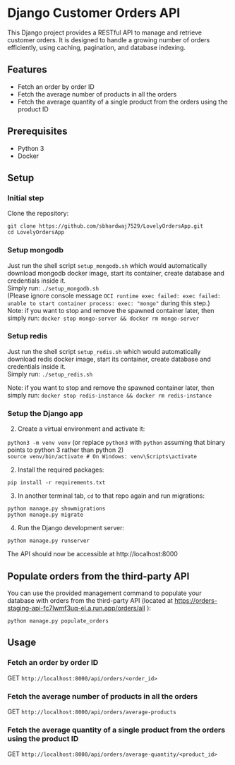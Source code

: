 # Django Customer Orders API

This Django project provides a RESTful API to manage and retrieve customer orders. It is designed to handle a growing number of orders efficiently, using caching, pagination, and database indexing.

## Features

- Fetch an order by order ID
- Fetch the average number of products in all the orders
- Fetch the average quantity of a single product from the orders using the product ID

## Prerequisites
- Python 3
- Docker

## Setup

### Initial step

Clone the repository:

`git clone https://github.com/sbhardwaj7529/LovelyOrdersApp.git` <br>
`cd LovelyOrdersApp`
### Setup mongodb

Just run the shell script `setup_mongodb.sh` which would automatically download mongodb docker image, start its container, create database and credentials inside it. <br> Simply run: `./setup_mongodb.sh` <br>
(Please ignore console message `OCI runtime exec failed: exec failed: unable to start container process: exec: "mongo"` during this step.)
<br>
Note: if you want to stop and remove the spawned container later, then simply run: `docker stop mongo-server && docker rm mongo-server`

### Setup redis

Just run the shell script `setup_redis.sh` which would automatically download redis docker image, start its container, create database and credentials inside it. <br> Simply run: `./setup_redis.sh`

Note: if you want to stop and remove the spawned container later, then simply run: `docker stop redis-instance && docker rm redis-instance`
### Setup the Django app

2. Create a virtual environment and activate it:

`python3 -m venv venv` (or replace `python3` with `python` assuming that binary points to python 3 rather than python 2) <br>
`source venv/bin/activate # On Windows: venv\Scripts\activate`

2. Install the required packages:

`pip install -r requirements.txt`

3. In another terminal tab, `cd` to that repo again and run migrations:

`python manage.py showmigrations` <br>
`python manage.py migrate`

4. Run the Django development server:

`python manage.py runserver`


The API should now be accessible at http://localhost:8000

## Populate orders from the third-party API

You can use the provided management command to populate your database with orders from the third-party API (located at https://orders-staging-api-fc7lwmf3uq-el.a.run.app/orders/all ):

`python manage.py populate_orders`

## Usage

### Fetch an order by order ID

GET `http://localhost:8000/api/orders/<order_id>`

### Fetch the average number of products in all the orders

GET `http://localhost:8000/api/orders/average-products`

### Fetch the average quantity of a single product from the orders using the product ID

GET `http://localhost:8000/api/orders/average-quantity/<product_id>`



